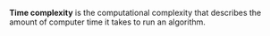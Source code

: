 **Time complexity** is the computational complexity that describes the amount of computer time it takes to run an algorithm. 